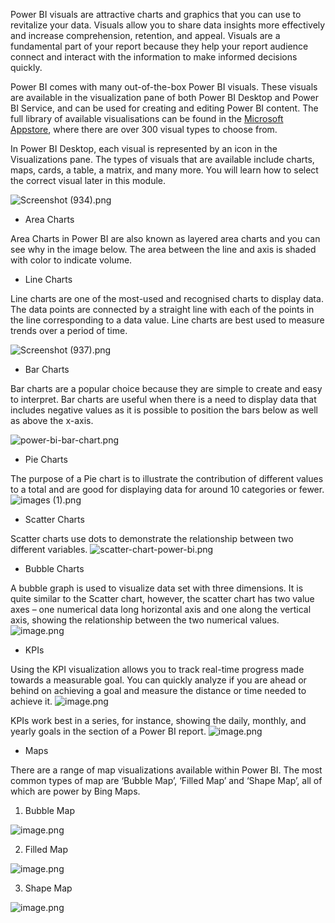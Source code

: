Power BI visuals are attractive charts and graphics that you can use to revitalize your data. Visuals allow you to share data insights more effectively and increase comprehension, retention, and appeal. Visuals are a fundamental part of your report because they help your report audience connect and interact with the information to make informed decisions quickly.

Power BI comes with many out-of-the-box Power BI visuals. These visuals are available in the visualization pane of both Power BI Desktop and Power BI Service, and can be used for creating and editing Power BI content. The full library of available visualisations can be found in the [Microsoft Appstore](https://appsource.microsoft.com/en-GB/marketplace/apps?product=power-bi-visuals), where there are over 300 visual types to choose from.

In Power BI Desktop, each visual is represented by an icon in the Visualizations pane. The types of visuals that are available include charts, maps, cards, a table, a matrix, and many more. You will learn how to select the correct visual later in this module.

![Screenshot (934).png](https://dphi-live.s3.amazonaws.com/media_uploads/Screenshot_934_de9e4862acd64e10b7f27400f62f8c50.png)

* Area Charts
 
Area Charts in Power BI are also known as layered area charts and you can see why in the image below. The area between the line and axis is shaded with color to indicate volume. 

* Line Charts

Line charts are one of the most-used and recognised charts to display data. The data points are connected by a straight line with each of the points in the line corresponding to a data value. Line charts are best used to measure trends over a period of time.

![Screenshot (937).png](https://dphi-live.s3.amazonaws.com/media_uploads/Screenshot_937_ea2ab5b3210d4bfcb5adfedd0468090e.png)

* Bar Charts

Bar charts are a popular choice because they are simple to create and easy to interpret. Bar charts are useful when there is a need to display data that includes negative values as it is possible to position the bars below as well as above the x-axis.

![power-bi-bar-chart.png](https://dphi-live.s3.amazonaws.com/media_uploads/power-bi-bar-chart_65908d57b3e94569a05e474b3d02e0a6.png)

* Pie Charts

The purpose of a Pie chart is to illustrate the contribution of different values to a total and are good for displaying data for around 10 categories or fewer.
![images (1).png](https://dphi-live.s3.amazonaws.com/media_uploads/images_1_560fe72a392e459faddb1944eda609eb.png)

* Scatter Charts

Scatter charts use dots to demonstrate the relationship between two different variables. 
![scatter-chart-power-bi.png](https://dphi-live.s3.amazonaws.com/media_uploads/scatter-chart-power-bi_e658eaeda32349ffa756a82f3dc269ac.png)

* Bubble Charts

A bubble graph is used to visualize data set with three dimensions. It is quite similar to the Scatter chart, however, the scatter chart has two value axes – one numerical data long horizontal axis and one along the vertical axis, showing the relationship between the two numerical values.
![image.png](https://dphi-live.s3.amazonaws.com/media_uploads/image_d5fb6c2cfbab47c78bf85562b92bd5d8.png)

* KPIs

Using the KPI visualization allows you to track real-time progress made towards a measurable goal. You can quickly analyze if you are ahead or behind on achieving a goal and measure the distance or time needed to achieve it.
![image.png](https://dphi-live.s3.amazonaws.com/media_uploads/image_dcd912e37cfb4d38ae0c9844a07318b5.png)

KPIs work best in a series, for instance, showing the daily, monthly, and yearly goals in the section of a Power BI report.
![image.png](https://dphi-live.s3.amazonaws.com/media_uploads/image_5458bdbedca942eba3c5dc202d6160e4.png)

* Maps

There are a range of map visualizations available within Power BI. The most common types of map are ‘Bubble Map’, ‘Filled Map’ and ‘Shape Map’, all of which are power by Bing Maps.

1) Bubble Map

![image.png](https://dphi-live.s3.amazonaws.com/media_uploads/image_0370b2b651ac44178963a52d589d6794.png)

2) Filled Map 

![image.png](https://dphi-live.s3.amazonaws.com/media_uploads/image_99d12b2d1373477bb7554dfbe0c816f7.png)

3) Shape Map

![image.png](https://dphi-live.s3.amazonaws.com/media_uploads/image_d9a955a65ea342bbaf2b3cbeae4f5cf6.png)